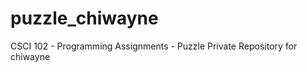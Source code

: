 puzzle_chiwayne
===============

CSCI 102 - Programming Assignments - Puzzle Private Repository for chiwayne